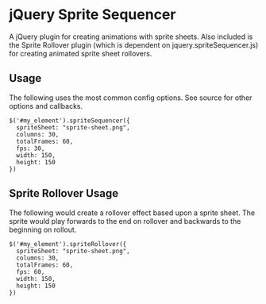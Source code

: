 # jQuery Sprite Sequencer

A jQuery plugin for creating animations with sprite sheets. Also included is the Sprite Rollover plugin (which is dependent on jquery.spriteSequencer.js) for creating animated sprite sheet rollovers.

## Usage

The following uses the most common config options. See source for other options and callbacks.

    $('#my_element').spriteSequencer({
      spriteSheet: "sprite-sheet.png",
      columns: 30,
      totalFrames: 60,
      fps: 30,
      width: 150,
      height: 150
    })
    

## Sprite Rollover Usage

The following would create a rollover effect based upon a sprite sheet. The sprite would play forwards to the end on rollover and backwards to the beginning on rollout. 

    $('#my_element').spriteRollover({
      spriteSheet: "sprite-sheet.png",
      columns: 30,
      totalFrames: 60,
      fps: 60,
      width: 150,
      height: 150
    })
